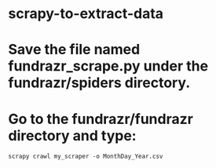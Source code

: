 # scrapy-to-extract-data
# Save the file named fundrazr_scrape.py under the fundrazr/spiders directory.
# Go to the fundrazr/fundrazr directory and type:
    scrapy crawl my_scraper -o MonthDay_Year.csv
